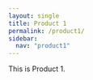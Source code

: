```yaml
---
layout: single
title: Product 1
permalink: /product1/
sidebar:
  nav: "product1"
---
```

This is Product 1.